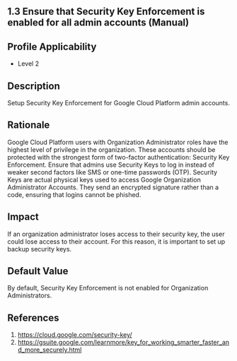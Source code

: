## 1.3 Ensure that Security Key Enforcement is enabled for all admin accounts (Manual)

## Profile Applicability
- Level 2

## Description

Setup Security Key Enforcement for Google Cloud Platform admin accounts.

## Rationale

Google Cloud Platform users with Organization Administrator roles have the highest level
of privilege in the organization. These accounts should be protected with the strongest
form of two-factor authentication: Security Key Enforcement. Ensure that admins use
Security Keys to log in instead of weaker second factors like SMS or one-time passwords
(OTP). Security Keys are actual physical keys used to access Google Organization
Administrator Accounts. They send an encrypted signature rather than a code, ensuring
that logins cannot be phished.

## Impact

If an organization administrator loses access to their security key, the user could lose
access to their account. For this reason, it is important to set up backup security keys.

## Default Value
By default, Security Key Enforcement is not enabled for Organization Administrators.

## References

1. https://cloud.google.com/security-key/
2. https://gsuite.google.com/learnmore/key_for_working_smarter_faster_and_more_securely.html

